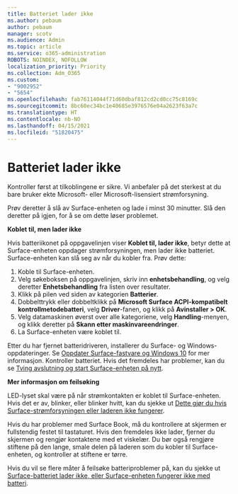 ```yaml
---
title: Batteriet lader ikke
ms.author: pebaum
author: pebaum
manager: scotv
ms.audience: Admin
ms.topic: article
ms.service: o365-administration
ROBOTS: NOINDEX, NOFOLLOW
localization_priority: Priority
ms.collection: Adm_O365
ms.custom:
- "9002952"
- "5654"
ms.openlocfilehash: fab76114044f71d60dbaf812cd2cd0cc75c8169c
ms.sourcegitcommit: 8bc60ec34bc1e40685e3976576e04a2623f63a7c
ms.translationtype: HT
ms.contentlocale: nb-NO
ms.lasthandoff: 04/15/2021
ms.locfileid: "51820475"
---
```

# <a name="battery-wont-charge"></a>Batteriet lader ikke

Kontroller først at tilkoblingene er sikre. Vi anbefaler på det sterkest at du bare bruker ekte Microsoft- eller Microsoft-lisensiert strømforsyning.

Prøv deretter å slå av Surface-enheten og lade i minst 30 minutter. Slå den deretter på igjen, for å se om dette løser problemet.

**Koblet til, men lader ikke**

Hvis batteriikonet på oppgavelinjen viser **Koblet til, lader ikke**, betyr dette at Surface-enheten oppdager strømforsyningen, men lader ikke batteriet. Surface-enheten kan slå seg av når du kobler fra. Prøv dette:

1. Koble til Surface-enheten.
2. Velg søkeboksen på oppgavelinjen, skriv inn **enhetsbehandling**, og velg deretter **Enhetsbehandling** fra listen over resultater.
3. Klikk på pilen ved siden av kategorien **Batterier**.
4. Dobbelttrykk eller dobbeltklikk på **Microsoft Surface ACPI-kompatibelt kontrollmetodebatteri**, velg **Driver**-fanen, og klikk på **Avinstaller > OK**.
5. Velg datamaskinen øverst over alle kategoriene, velg **Handling**-menyen, og klikk deretter på **Skann etter maskinvareendringer**.
6. La Surface-enheten være koblet til.

Etter du har fjernet batteridriveren, installerer du Surface- og Windows-oppdateringer. Se [Oppdater Surface-fastvare og Windows 10](https://support.microsoft.com/help/4023505) for mer informasjon. Kontroller batteriet. Hvis det fremdeles har problemer, kan du se [Tving avslutning og start Surface-enheten på nytt](https://support.microsoft.com/help/4036280/surface-force-a-shut-down-and-restart-your-surface).

**Mer informasjon om feilsøking**

LED-lyset skal være på når strømkontakten er koblet til Surface-enheten. Hvis det er av, blinker, eller blinker hvitt, kan du sjekke ut [Dette gjør du hvis Surface-strømforsyningen eller laderen ikke fungerer](https://support.microsoft.com/help/4484763/surface-fix-issues-with-your-power-supply). 

Hvis du har problemer med Surface Book, må du kontrollere at skjermen er fullstendig festet til tastaturet. Hvis den fremdeles ikke lader, fjerner du skjermen og rengjør kontaktene med et viskelær. Du bør også rengjøre stiftene på den lange, smale delen på laderen som du kobler til Surface-enheten, og kontroller at stiftene er tørre.

Hvis du vil se flere måter å feilsøke batteriproblemer på, kan du sjekke ut [Surface-batteriet lader ikke, eller Surface-enheten fungerer ikke med batteri](https://support.microsoft.com/help/4023536/surface-surface-battery-wont-charge).
